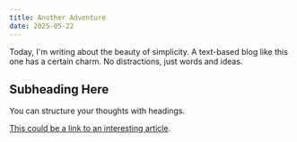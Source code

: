 ```yaml
---
title: Another Adventure
date: 2025-05-22
---
```


Today, I'm writing about the beauty of simplicity. A text-based blog like this one has a certain charm. No distractions, just words and ideas.

## Subheading Here

You can structure your thoughts with headings.

[This could be a link to an interesting article](https://www.example.com).
